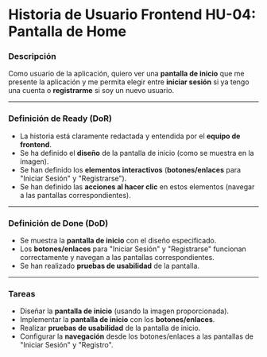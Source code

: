 # Historia de Usuario Frontend HU-04: Pantalla de Home

### Descripción

Como usuario de la aplicación, quiero ver una **pantalla de inicio** que me presente la aplicación y me permita elegir entre **iniciar sesión** si ya tengo una cuenta o **registrarme** si soy un nuevo usuario.

---

### Definición de Ready (DoR)

* La historia está claramente redactada y entendida por el **equipo de frontend**.
* Se ha definido el **diseño** de la pantalla de inicio (como se muestra en la imagen).
* Se han definido los **elementos interactivos** (**botones/enlaces** para "Iniciar Sesión" y "Registrarse").
* Se han definido las **acciones al hacer clic** en estos elementos (navegar a las pantallas correspondientes).

---

### Definición de Done (DoD)

* Se muestra la **pantalla de inicio** con el diseño especificado.
* Los **botones/enlaces** para "Iniciar Sesión" y "Registrarse" funcionan correctamente y navegan a las pantallas correspondientes.
* Se han realizado **pruebas de usabilidad** de la pantalla.

---

### Tareas

* Diseñar la **pantalla de inicio** (usando la imagen proporcionada).
* Implementar la **pantalla de inicio** con los **botones/enlaces**.
* Realizar **pruebas de usabilidad** de la pantalla de inicio.
* Configurar la **navegación** desde los botones/enlaces a las pantallas de "Iniciar Sesión" y "Registro".